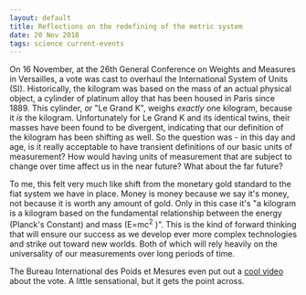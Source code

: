 ```yaml
---
layout: default
title: Reflections on the redefining of the metric system
date: 20 Nov 2018
tags: science current-events
---
```


On 16 November, at the 26th General Conference on Weights and Measures in Versailles, a vote was cast to overhaul the International System of Units (SI). Historically, the kilogram was based on the mass of an actual physical object, a cylinder of platinum alloy that has been housed in Paris since 1889. This cylinder,  or "Le Grand K", weighs *exactly* one kilogram, because it *is* the kilogram. Unfortunately for Le Grand K and its identical twins, their masses have been found to be divergent, indicating that our definition of the kilogram has been shifting as well. So the question was - in this day and age, is it really acceptable to have transient definitions of our basic units of measurement? How would having units of measurement that are subject to change over time affect us in the near future? What about the far future? 

To me, this felt very much like shift from the monetary gold standard to the fiat system we have in place. Money is money because we say it's money, not because it is worth any amount of gold. Only in this case it's "a kilogram is a kilogram based on the fundamental relationship between the energy (Planck's Constant) and mass (E=mc<sup>2</sup> )". This is the kind of forward thinking that will ensure our success as we develop ever more complex technologies and strike out toward new worlds. Both of which will rely heavily on the universality of our measurements over long periods of time. 

The Bureau International des Poids et Mesures even put out a [cool video](https://www.youtube.com/watch?v=MUJX1Yyx6TI) about the vote. A little sensational, but it gets the point across. 
